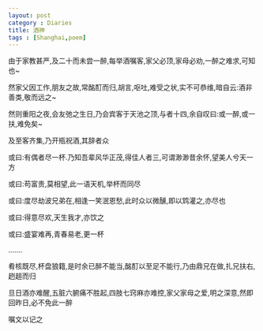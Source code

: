 ```yaml
---
layout: post
category : Diaries
title: 酒神
tags : [Shanghai,poem]
---
```



由于家教甚严,及二十而未尝一醉,每举酒嘱客,家父必顶,家母必劝,一醉之难求,可知也~

然家父因工作,朋友之故,常酩酊而归,胡言,呕吐,难受之状,实不可恭维,暗自云:酒非善类,敬而远之~

然则重阳之夜,会友弛之生日,乃会宾客于天池之顶,与者十四,余自叹曰:或一醉,或一扶,难免矣~ 

及至客齐集,乃开瓶祝酒,其辞者众

或曰:有偶者尽一杯.乃知吾辈风华正茂,得佳人者三,可谓渺渺昔余怀,望美人兮天一方

或曰:苟富贵,莫相望,此一语天机,举杯而同尽

或曰:度尽劫波兄弟在,相逢一笑泯恩愁,此时众以微醺,即以鸩灌之,亦尽也

或曰:得意尽欢,天生我才,亦饮之

或曰:盛宴难再,青春易老,更一杯

.......

肴核既尽,杯盘狼籍,是时余已醉不能当,酩酊以至足不能行,乃由鼎兄在做,扎兄扶右,趔趄而归

旦日酒亦难醒,五脏六腑痛不胜起,四肢七窍麻亦难控,家父家母之爱,明之深意,然即回昨日,必不免此一醉

嘱文以记之